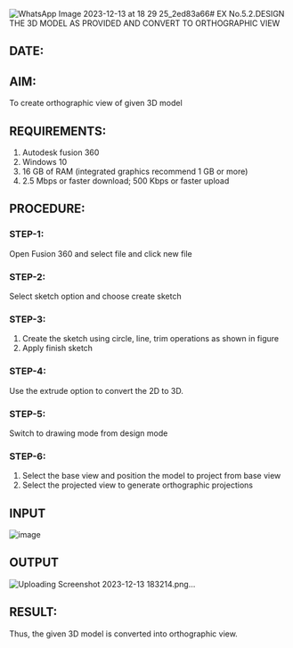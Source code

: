 ![WhatsApp Image 2023-12-13 at 18 29 25_2ed83a66](https://github.com/Mrnithishx/EX-No.5.2.DESIGN-THE-3D-MODEL-AS-PROVIDED-AND-CONVERT-TO-ORTHOGRAPHIC-VIEW/assets/148201573/93d563e6-6f81-49fd-a894-d98d7b8cfae8)# EX No.5.2.DESIGN THE 3D MODEL AS PROVIDED AND CONVERT TO ORTHOGRAPHIC VIEW
## DATE:

## AIM: 
To create orthographic view of given 3D model

## REQUIREMENTS: 
1. Autodesk fusion 360
2. Windows 10
3. 16 GB of RAM (integrated graphics recommend 1 GB or more)
4. 2.5 Mbps or faster download; 500 Kbps or faster upload 

## PROCEDURE:

### STEP-1:
Open Fusion 360 and select file and click new file

### STEP-2:
Select sketch option and choose create sketch

### STEP-3: 
1. Create the sketch using circle, line, trim operations as shown in figure
2. Apply finish sketch 

### STEP-4:
 Use the extrude option to convert the 2D to 3D.

### STEP-5:
Switch to drawing mode from design mode 
          
### STEP-6:
1. Select the base view and position the model to project from base view 
2. Select the projected view to generate orthographic projections

## INPUT
![image](https://user-images.githubusercontent.com/113594316/199412055-fa1f658d-65f4-42c2-9c3c-78c93512e905.png)

## OUTPUT
![Uploading Screenshot 2023-12-13 183214.png…]()



## RESULT:
Thus, the given 3D model is converted into orthographic view.
